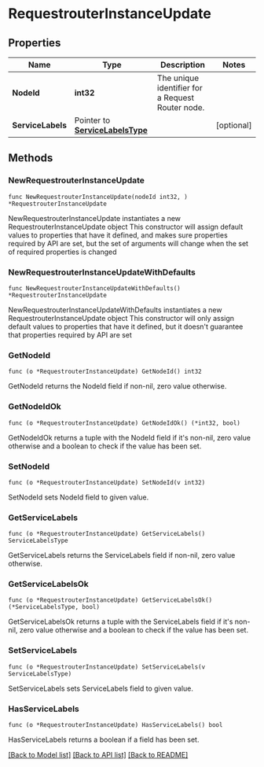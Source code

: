 # RequestrouterInstanceUpdate

## Properties

Name | Type | Description | Notes
------------ | ------------- | ------------- | -------------
**NodeId** | **int32** | The unique identifier for a Request Router node. | 
**ServiceLabels** | Pointer to [**ServiceLabelsType**](ServiceLabelsType.md) |  | [optional] 

## Methods

### NewRequestrouterInstanceUpdate

`func NewRequestrouterInstanceUpdate(nodeId int32, ) *RequestrouterInstanceUpdate`

NewRequestrouterInstanceUpdate instantiates a new RequestrouterInstanceUpdate object
This constructor will assign default values to properties that have it defined,
and makes sure properties required by API are set, but the set of arguments
will change when the set of required properties is changed

### NewRequestrouterInstanceUpdateWithDefaults

`func NewRequestrouterInstanceUpdateWithDefaults() *RequestrouterInstanceUpdate`

NewRequestrouterInstanceUpdateWithDefaults instantiates a new RequestrouterInstanceUpdate object
This constructor will only assign default values to properties that have it defined,
but it doesn't guarantee that properties required by API are set

### GetNodeId

`func (o *RequestrouterInstanceUpdate) GetNodeId() int32`

GetNodeId returns the NodeId field if non-nil, zero value otherwise.

### GetNodeIdOk

`func (o *RequestrouterInstanceUpdate) GetNodeIdOk() (*int32, bool)`

GetNodeIdOk returns a tuple with the NodeId field if it's non-nil, zero value otherwise
and a boolean to check if the value has been set.

### SetNodeId

`func (o *RequestrouterInstanceUpdate) SetNodeId(v int32)`

SetNodeId sets NodeId field to given value.


### GetServiceLabels

`func (o *RequestrouterInstanceUpdate) GetServiceLabels() ServiceLabelsType`

GetServiceLabels returns the ServiceLabels field if non-nil, zero value otherwise.

### GetServiceLabelsOk

`func (o *RequestrouterInstanceUpdate) GetServiceLabelsOk() (*ServiceLabelsType, bool)`

GetServiceLabelsOk returns a tuple with the ServiceLabels field if it's non-nil, zero value otherwise
and a boolean to check if the value has been set.

### SetServiceLabels

`func (o *RequestrouterInstanceUpdate) SetServiceLabels(v ServiceLabelsType)`

SetServiceLabels sets ServiceLabels field to given value.

### HasServiceLabels

`func (o *RequestrouterInstanceUpdate) HasServiceLabels() bool`

HasServiceLabels returns a boolean if a field has been set.


[[Back to Model list]](../README.md#documentation-for-models) [[Back to API list]](../README.md#documentation-for-api-endpoints) [[Back to README]](../README.md)


